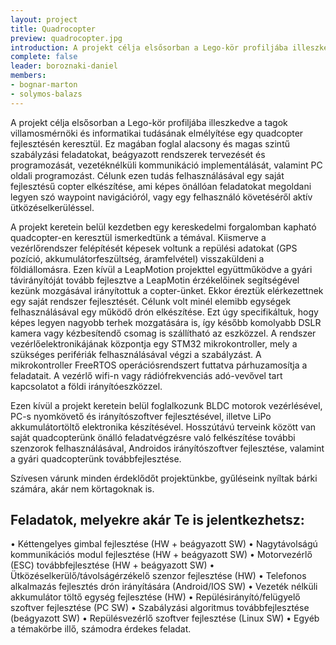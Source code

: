 ```yaml
---
layout: project
title: Quadrocopter
preview: quadrocopter.jpg
introduction: A projekt célja elsősorban a Lego-kör profiljába illeszkedve a tagok villamosmérnöki és informatikai tudásának elmélyítése egy quadcopter fejlesztésén keresztül.
complete: false
leader: boroznaki-daniel
members:
- bognar-marton
- solymos-balazs
---
```


A projekt célja elsősorban a Lego-kör profiljába illeszkedve a tagok villamosmérnöki és informatikai tudásának elmélyítése egy quadcopter fejlesztésén keresztül. Ez magában foglal alacsony és magas szintű szabályzási feladatokat, beágyazott rendszerek tervezését és programozását, vezetéknélküli kommunikáció implementálását, valamint PC oldali programozást. Célunk ezen tudás felhasználásával egy saját fejlesztésű copter elkészítése, ami képes önállóan feladatokat megoldani legyen szó waypoint navigációról, vagy egy felhasználó követéséről aktív ütközéselkerüléssel.

A projekt keretein belül kezdetben egy kereskedelmi forgalomban kapható quadcopter-en keresztül ismerkedtünk a témával. Kiismerve a vezérlőrendszer felépítését képesek voltunk a repülési adatokat (GPS pozíció, akkumulátorfeszültség, áramfelvétel) visszaküldeni a földiállomásra. Ezen kívül a LeapMotion projekttel együttműködve a gyári távirányítóját tovább fejlesztve a LeapMotin érzékelőinek segítségével kezünk mozgásával irányítottuk a copter-ünket. Ekkor éreztük elérkezettnek egy saját rendszer fejlesztését. Célunk volt minél elemibb egységek felhasználásával egy működő drón elkészítése. Ezt úgy specifikáltuk, hogy képes legyen nagyobb terhek mozgatására is, így később komolyabb DSLR kamera vagy kézbesítendő csomag is szállítható az eszközzel. A rendszer vezérlőelektronikájának központja egy STM32 mikrokontroller, mely a szükséges perifériák felhasználásával végzi a szabályzást. A mikrokontroller FreeRTOS operációsrendszert futtatva párhuzamosítja a feladatait. A vezérlő wifi-n vagy rádiófrekvenciás adó-vevővel tart kapcsolatot a földi irányítóeszközzel.

Ezen kívül a projekt keretein belül foglalkozunk BLDC motorok vezérlésével, PC-s nyomkövető és irányítószoftver fejlesztésével, illetve LiPo akkumulátortöltő elektronika készítésével. Hosszútávú terveink között van saját quadcopterünk önálló feladatvégzésre való felkészítése további szenzorok felhasználásával, Androidos irányítószoftver fejlesztése, valamint a gyári quadcopterünk továbbfejlesztése.

Szívesen várunk minden érdeklődőt projektünkbe, gyűléseink nyíltak bárki számára, akár nem körtagoknak is.

## Feladatok, melyekre akár Te is jelentkezhetsz:
•	Kéttengelyes gimbal fejlesztése (HW + beágyazott SW)
•	Nagytávolságú kommunikációs modul fejlesztése (HW + beágyazott SW)
•	Motorvezérlő (ESC) továbbfejlesztése (HW + beágyazott SW)
•	Ütközéselkerülő/távolságérzékelő szenzor fejlesztése (HW)
•	Telefonos alkalmazás fejlesztés drón irányítására (Android/IOS SW)
•	Vezeték nélküli akkumulátor töltő egység fejlesztése (HW)
•	Repülésirányító/felügyelő szoftver fejlesztése (PC SW)
•	Szabályzási algoritmus továbbfejlesztése (beágyazott SW)
•	Repülésvezérlő szoftver fejlesztése (Linux SW) 
•	Egyéb a témakörbe illő, számodra érdekes feladat.

